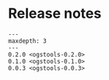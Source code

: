 # Release notes

```{toctree}
---
maxdepth: 3
---
0.2.0 <ogstools-0.2.0>
0.1.0 <ogstools-0.1.0>
0.0.3 <ogstools-0.0.3>
```

